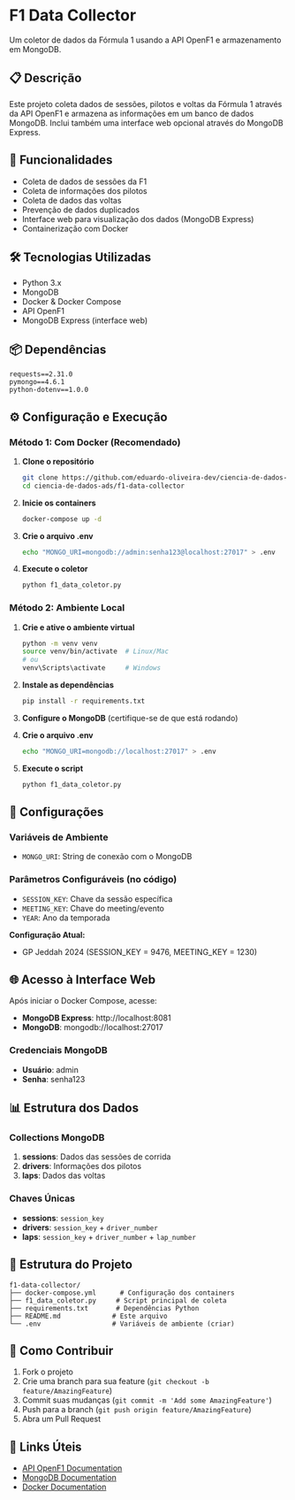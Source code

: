 # F1 Data Collector

Um coletor de dados da Fórmula 1 usando a API OpenF1 e armazenamento em MongoDB.

## 📋 Descrição

Este projeto coleta dados de sessões, pilotos e voltas da Fórmula 1 através da API OpenF1 e armazena as informações em um banco de dados MongoDB. Inclui também uma interface web opcional através do MongoDB Express.

## 🚀 Funcionalidades

- Coleta de dados de sessões da F1
- Coleta de informações dos pilotos
- Coleta de dados das voltas
- Prevenção de dados duplicados
- Interface web para visualização dos dados (MongoDB Express)
- Containerização com Docker

## 🛠️ Tecnologias Utilizadas

- Python 3.x
- MongoDB
- Docker & Docker Compose
- API OpenF1
- MongoDB Express (interface web)

## 📦 Dependências

```
requests==2.31.0
pymongo==4.6.1
python-dotenv==1.0.0
```

## ⚙️ Configuração e Execução

### Método 1: Com Docker (Recomendado)

1. **Clone o repositório**
   ```bash
   git clone https://github.com/eduardo-oliveira-dev/ciencia-de-dados-ads.git
   cd ciencia-de-dados-ads/f1-data-collector
   ```

2. **Inicie os containers**
   ```bash
   docker-compose up -d
   ```

3. **Crie o arquivo .env**
   ```bash
   echo "MONGO_URI=mongodb://admin:senha123@localhost:27017" > .env
   ```

4. **Execute o coletor**
   ```bash
   python f1_data_coletor.py
   ```

### Método 2: Ambiente Local

1. **Crie e ative o ambiente virtual**
   ```bash
   python -m venv venv
   source venv/bin/activate  # Linux/Mac
   # ou
   venv\Scripts\activate     # Windows
   ```

2. **Instale as dependências**
   ```bash
   pip install -r requirements.txt
   ```

3. **Configure o MongoDB** (certifique-se de que está rodando)

4. **Crie o arquivo .env**
   ```bash
   echo "MONGO_URI=mongodb://localhost:27017" > .env
   ```

5. **Execute o script**
   ```bash
   python f1_data_coletor.py
   ```

## 🔧 Configurações

### Variáveis de Ambiente

- `MONGO_URI`: String de conexão com o MongoDB

### Parâmetros Configuráveis (no código)

- `SESSION_KEY`: Chave da sessão específica
- `MEETING_KEY`: Chave do meeting/evento
- `YEAR`: Ano da temporada

**Configuração Atual:**
- GP Jeddah 2024 (SESSION_KEY = 9476, MEETING_KEY = 1230)

## 🌐 Acesso à Interface Web

Após iniciar o Docker Compose, acesse:
- **MongoDB Express**: http://localhost:8081
- **MongoDB**: mongodb://localhost:27017

### Credenciais MongoDB
- **Usuário**: admin
- **Senha**: senha123

## 📊 Estrutura dos Dados

### Collections MongoDB

1. **sessions**: Dados das sessões de corrida
2. **drivers**: Informações dos pilotos
3. **laps**: Dados das voltas

### Chaves Únicas

- **sessions**: `session_key`
- **drivers**: `session_key` + `driver_number`
- **laps**: `session_key` + `driver_number` + `lap_number`

## 📂 Estrutura do Projeto

```
f1-data-collector/
├── docker-compose.yml      # Configuração dos containers
├── f1_data_coletor.py     # Script principal de coleta
├── requirements.txt       # Dependências Python
├── README.md             # Este arquivo
└── .env                  # Variáveis de ambiente (criar)
```

## 🤝 Como Contribuir

1. Fork o projeto
2. Crie uma branch para sua feature (`git checkout -b feature/AmazingFeature`)
3. Commit suas mudanças (`git commit -m 'Add some AmazingFeature'`)
4. Push para a branch (`git push origin feature/AmazingFeature`)
5. Abra um Pull Request

## 🔗 Links Úteis

- [API OpenF1 Documentation](https://openf1.org/)
- [MongoDB Documentation](https://docs.mongodb.com/)
- [Docker Documentation](https://docs.docker.com/)